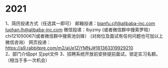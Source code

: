 # 2021

1、简历投递方式（任选其一即可）
     邮箱投递：bianfu.cjf@alibaba-inc.com
                       luohan.lh@alibaba-inc.com
     微信投递：lbyzmy (或者微信群中搜索罗晗）
             chi121050067(或者微信群中搜索池剑锋）
                       (对岗位及面试有任何问题也可加以上微信咨询）
     网页投递：https://a9.rabbitpre.com/m2/aUe1ZjYMNJ#161363319929210           
2、部门介绍ppt
      见ppt文件
3、招聘系统开放前安排提前面试，锁定实习名额。（相当于多一次机会）

